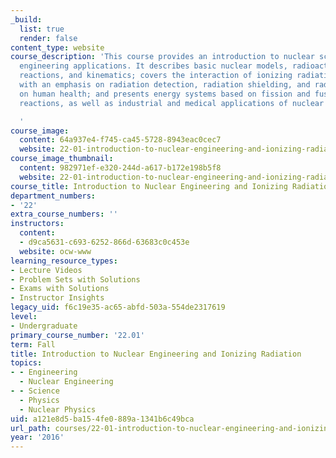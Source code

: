 ```yaml
---
_build:
  list: true
  render: false
content_type: website
course_description: 'This course provides an introduction to nuclear science and its
  engineering applications. It describes basic nuclear models, radioactivity, nuclear
  reactions, and kinematics; covers the interaction of ionizing radiation with matter,
  with an emphasis on radiation detection, radiation shielding, and radiation effects
  on human health; and presents energy systems based on fission and fusion nuclear
  reactions, as well as industrial and medical applications of nuclear science.

  '
course_image:
  content: 64a937e4-f745-ca45-5728-8943eac0cec7
  website: 22-01-introduction-to-nuclear-engineering-and-ionizing-radiation-fall-2016
course_image_thumbnail:
  content: 982971ef-e320-244d-a617-b172e198b5f8
  website: 22-01-introduction-to-nuclear-engineering-and-ionizing-radiation-fall-2016
course_title: Introduction to Nuclear Engineering and Ionizing Radiation
department_numbers:
- '22'
extra_course_numbers: ''
instructors:
  content:
  - d9ca5631-c693-6252-866d-63683c0c453e
  website: ocw-www
learning_resource_types:
- Lecture Videos
- Problem Sets with Solutions
- Exams with Solutions
- Instructor Insights
legacy_uid: f6c19e35-ac65-abfd-503a-554de2317619
level:
- Undergraduate
primary_course_number: '22.01'
term: Fall
title: Introduction to Nuclear Engineering and Ionizing Radiation
topics:
- - Engineering
  - Nuclear Engineering
- - Science
  - Physics
  - Nuclear Physics
uid: a121e8d5-ba15-4fe0-889a-1341b6c49bca
url_path: courses/22-01-introduction-to-nuclear-engineering-and-ionizing-radiation-fall-2016
year: '2016'
---
```

